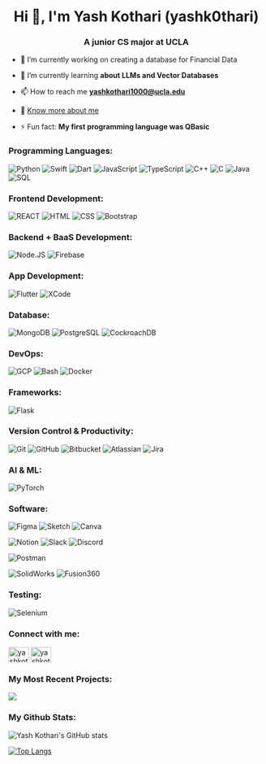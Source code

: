 <!-- PROFILE TITLE -->
<h1 align="center">Hi 👋, I'm Yash Kothari (yashk0thari)</h1>
<h3 align="center">A junior CS major at UCLA</h3>

<!-- ONE LINERS -->

- 🔭 I’m currently working on creating a database for Financial Data

- 🌱 I’m currently learning **about LLMs and Vector Databases**

- 📫 How to reach me **yashkothari1000@ucla.edu**

- 📄 [Know more about me](http://yashkothari.com)

- ⚡ Fun fact: **My first programming language was QBasic**

### Programming Languages:
![Python](https://img.shields.io/badge/-Python-2d2b55?style=for-the-badge&logo=Python)
![Swift](https://img.shields.io/badge/-Swift-2d2b55?style=for-the-badge&logo=Swift)
![Dart](https://img.shields.io/badge/-Dart-2d2b55?style=for-the-badge&logo=Dart)
![JavaScript](https://img.shields.io/badge/-JavaScript-2d2b55?style=for-the-badge&logo=JavaScript)
![TypeScript](https://img.shields.io/badge/-TypeScript-2d2b55?style=for-the-badge&logo=TypeScript)
![C++](https://img.shields.io/badge/-C++-2d2b55?style=for-the-badge&logo=Cplusplus)
![C](https://img.shields.io/badge/-C-2d2b55?style=for-the-badge&logo=C)
![Java](https://img.shields.io/badge/-Java-2d2b55?style=for-the-badge&logo=Java)
![SQL](https://img.shields.io/badge/-SQL-2d2b55?style=for-the-badge&logo=MySQL)

### Frontend Development:
![REACT](https://img.shields.io/badge/-REACT-2d2b55?style=for-the-badge&logo=React)
![HTML](https://img.shields.io/badge/-HTML-2d2b55?style=for-the-badge&logo=HTML5)
![CSS](https://img.shields.io/badge/-CSS-2d2b55?style=for-the-badge&logo=CSS3)
![Bootstrap](https://img.shields.io/badge/-Bootstrap-2d2b55?style=for-the-badge&logo=Bootstrap)

### Backend + BaaS Development:
![Node.JS](https://img.shields.io/badge/-Node.JS-2d2b55?style=for-the-badge&logo=Node.js)
![Firebase](https://img.shields.io/badge/-Firebase-2d2b55?style=for-the-badge&logo=Firebase)

### App Development:
![Flutter](https://img.shields.io/badge/-Flutter-2d2b55?style=for-the-badge&logo=Flutter)
![XCode](https://img.shields.io/badge/-XCode-2d2b55?style=for-the-badge&logo=Xcode)

### Database:
![MongoDB](https://img.shields.io/badge/-MongoDB-2d2b55?style=for-the-badge&logo=mongoDB)
![PostgreSQL](https://img.shields.io/badge/-PostgreSQL-2d2b55?style=for-the-badge&logo=PostgreSQL)
![CockroachDB](https://img.shields.io/badge/-CockroachDB-2d2b55?style=for-the-badge&logo=cockroachlabs)

### DevOps:
![GCP](https://img.shields.io/badge/-GCP-2d2b55?style=for-the-badge&logo=googlecloud)
![Bash](https://img.shields.io/badge/-Bash-2d2b55?style=for-the-badge&logo=gnubash)
![Docker](https://img.shields.io/badge/-Docker-2d2b55?style=for-the-badge&logo=Docker)

### Frameworks:
![Flask](https://img.shields.io/badge/-Flask-2d2b55?style=for-the-badge&logo=Flask)

### Version Control & Productivity:
![Git](https://img.shields.io/badge/-Git-2d2b55?style=for-the-badge&logo=git)
![GitHub](https://img.shields.io/badge/-GitHub-2d2b55?style=for-the-badge&logo=github)
![Bitbucket](https://img.shields.io/badge/-Bitbucket-2d2b55?style=for-the-badge&logo=Bitbucket)
![Atlassian](https://img.shields.io/badge/-Atlassian-2d2b55?style=for-the-badge&logo=atlassian)
![Jira](https://img.shields.io/badge/-Jira-2d2b55?style=for-the-badge&logo=Jira)

### AI & ML:
![PyTorch](https://img.shields.io/badge/-PyTorch-2d2b55?style=for-the-badge&logo=pytorch)

### Software:
![Figma](https://img.shields.io/badge/-Figma-2d2b55?style=for-the-badge&logo=Figma)
![Sketch](https://img.shields.io/badge/-Sketch-2d2b55?style=for-the-badge&logo=Sketch)
![Canva](https://img.shields.io/badge/-Canva-2d2b55?style=for-the-badge&logo=Canva)

![Notion](https://img.shields.io/badge/-Notion-2d2b55?style=for-the-badge&logo=Notion)
![Slack](https://img.shields.io/badge/-Slack-2d2b55?style=for-the-badge&logo=Slack)
![Discord](https://img.shields.io/badge/-Discord-2d2b55?style=for-the-badge&logo=Discord)

![Postman](https://img.shields.io/badge/-Postman-2d2b55?style=for-the-badge&logo=Postman)

![SolidWorks](https://img.shields.io/badge/-SolidWorks-2d2b55?style=for-the-badge&logo=SolidWorks)
![Fusion360](https://img.shields.io/badge/-Fusion360-2d2b55?style=for-the-badge&logo=Fusion360)

### Testing:
![Selenium](https://img.shields.io/badge/-Selenium-2d2b55?style=for-the-badge&logo=Selenium)

<!-- CONTACT INFO -->

<h3 align="left">Connect with me:</h3>
<p align="left">
<a href="https://linkedin.com/in/yashkothari1000" target="blank"><img align="center" src="https://raw.githubusercontent.com/rahuldkjain/github-profile-readme-generator/master/src/images/icons/Social/linked-in-alt.svg" alt="yashkothari1000" height="30" width="40" /></a>
<a href="https://instagram.com/yashkothari1000" target="blank"><img align="center" src="https://raw.githubusercontent.com/rahuldkjain/github-profile-readme-generator/master/src/images/icons/Social/instagram.svg" alt="yashkothari1000" height="30" width="40" /></a>
</p>

<!-- GITHUB README STATS -->
<!-- Most Recent Projects -->
<p align="center">
  <p align="left">
    <h3 align="left">My Most Recent Projects: </h3>
    <a href="https://github.com/yashk0thari/JiraTree">
      <img align="center" src="https://github-readme-stats.vercel.app/api/pin/?username=yashk0thari&repo=JiraTree&theme=shades-of-purple" />
    </a>
  </p>
  <p align="right">
    <!-- STATS -->
    <h3 align="left">My Github Stats: </h3>
    
   ![Yash Kothari's GitHub stats](https://github-readme-stats.vercel.app/api?username=yashk0thari&count_private=true&theme=shades-of-purple&show_icons=true)
    
   <!-- TOP LANGS -->
   [![Top Langs](https://github-readme-stats.vercel.app/api/top-langs/?username=yashk0thari&langs_count=10&layout=compact&theme=shades-of-purple)](https://github.com/anuraghazra/github-readme-stats)
    </p>
</p>
